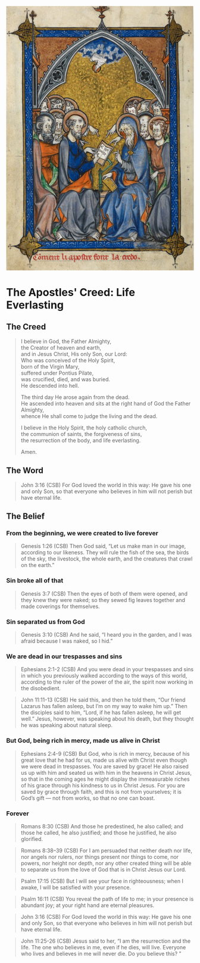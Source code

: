 <img class="intro-right" src="art-apostles-creed.png">

# The Apostles' Creed: Life Everlasting

## The Creed

>I believe in God, the Father Almighty,  
>the Creator of heaven and earth,  
>and in Jesus Christ, His only Son, our Lord:  
>Who was conceived of the Holy Spirit,  
>born of the Virgin Mary,  
>suffered under Pontius Pilate,  
>was crucified, died, and was buried.  
>He descended into hell.  
>  
>The third day He arose again from the dead.  
>He ascended into heaven and sits at the right hand of God the Father Almighty,  
>whence He shall come to judge the living and the dead.  
>  
>I believe in the Holy Spirit, the holy catholic church,  
>the communion of saints, the forgiveness of sins,  
>the resurrection of the body, and <bgy>life everlasting</bgy>.  
>  
>Amen.

## The Word

>John 3:16 (CSB) For God loved the world in this way: He gave his one and only Son, so that everyone who believes in him will not perish but have eternal life.

## The Belief

### From the beginning, we were created to live forever

>Genesis 1:26 (CSB) Then God said, “Let us make man in our image, according to our likeness. They will rule the fish of the sea, the birds of the sky, the livestock, the whole earth, and the creatures that crawl on the earth.”

### Sin broke all of that

>Genesis 3:7 (CSB) Then the eyes of both of them were opened, and they knew they were naked; so they sewed fig leaves together and made coverings for themselves.

### Sin separated us from God

>Genesis 3:10 (CSB) And he said, “I heard you in the garden, and I was afraid because I was naked, so I hid.”

### We are dead in our trespasses and sins

>Ephesians 2:1-2 (CSB) And you were dead in your trespasses and sins in which you previously walked according to the ways of this world, according to the ruler of the power of the air, the spirit now working in the disobedient.

>John 11:11-13 (CSB) He said this, and then he told them, “Our friend Lazarus has fallen asleep, but I’m on my way to wake him up.” Then the disciples said to him, “Lord, if he has fallen asleep, he will get well.” Jesus, however, was speaking about his death, but they thought he was speaking about natural sleep.

### But God, being rich in mercy, made us alive in Christ

>Ephesians 2:4-9 (CSB) But God, who is rich in mercy, because of his great love that he had for us, made us alive with Christ even though we were dead in trespasses. You are saved by grace! He also raised us up with him and seated us with him in the heavens in Christ Jesus, so that in the coming ages he might display the immeasurable riches of his grace through his kindness to us in Christ Jesus. For you are saved by grace through faith, and this is not from yourselves; it is God’s gift — not from works, so that no one can boast.

### Forever

>Romans 8:30 (CSB) And those he predestined, he also called; and those he called, he also justified; and those he justified, he also glorified.

>Romans 8:38–39 (CSB) For I am persuaded that neither death nor life, nor angels nor rulers, nor things present nor things to come, nor powers, nor height nor depth, nor any other created thing will be able to separate us from the love of God that is in Christ Jesus our Lord.

>Psalm 17:15 (CSB) But I will see your face in righteousness; when I awake, I will be satisfied with your presence.

>Psalm 16:11 (CSB) You reveal the path of life to me; in your presence is abundant joy; at your right hand are eternal pleasures.

>John 3:16 (CSB) For God loved the world in this way: He gave his one and only Son, so that everyone who believes in him will not perish but have eternal life.

>John 11:25-26 (CSB) Jesus said to her, “I am the resurrection and the life. The one who believes in me, even if he dies, will live. Everyone who lives and believes in me will never die. Do you believe this? ”

